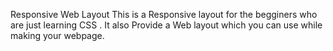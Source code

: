 Responsive Web Layout 
This is a Responsive layout for the begginers  who are just learning CSS . It also Provide a Web layout which you can use while making your webpage.
 